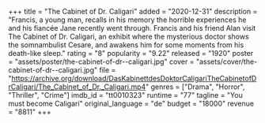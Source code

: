 +++
title = "The Cabinet of Dr. Caligari"
added = "2020-12-31"
description = "Francis, a young man, recalls in his memory the horrible experiences he and his fiancée Jane recently went through. Francis and his friend Alan visit The Cabinet of Dr. Caligari, an exhibit where the mysterious doctor shows the somnambulist Cesare, and awakens him for some moments from his death-like sleep."
rating = "8"
popularity = "9.22"
released = "1920"
poster = "assets/poster/the-cabinet-of-dr--caligari.jpg"
cover = "assets/cover/the-cabinet-of-dr--caligari.jpg"
file = "https://archive.org/download/DasKabinettdesDoktorCaligariTheCabinetofDrCaligari/The_Cabinet_of_Dr._Caligari.mp4"
genres = ["Drama", "Horror", "Thriller", "Crime"]
imdb_id = "tt0010323"
runtime = "77"
tagline = "You must become Caligari"
original_language = "de"
budget = "18000"
revenue = "8811"
+++
